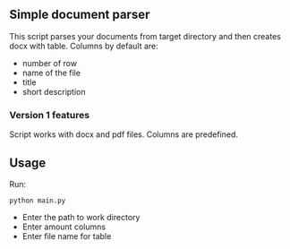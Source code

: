 ## Simple document parser

This script parses your documents from target directory and then creates docx with table.
Columns by default are:

- number of row
- name of the file
- title
- short description

### Version 1 features

Script works with docx and pdf files. Columns are predefined.

## Usage

Run:

```commandline
python main.py
```

- Enter the path to work directory
- Enter amount columns
- Enter file name for table